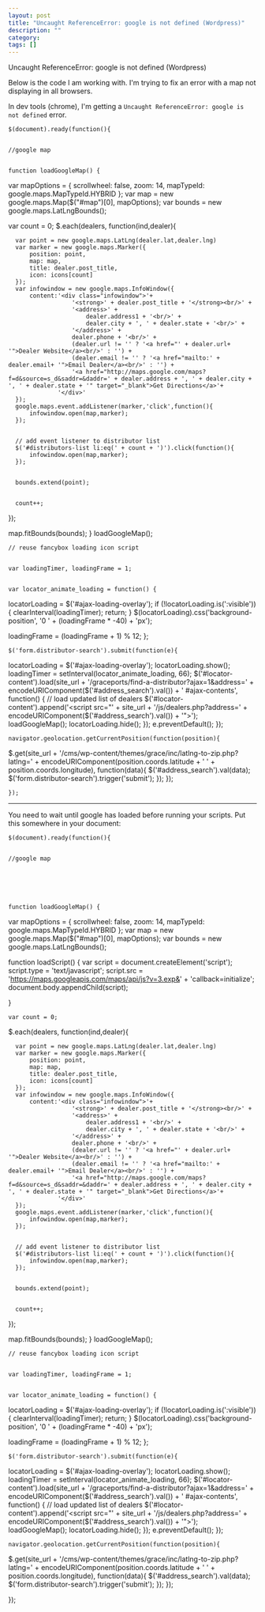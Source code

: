 ```yaml
---
layout: post
title: "Uncaught ReferenceError: google is not defined (Wordpress)"
description: ""
category:
tags: []
---
```


Uncaught ReferenceError: google is not defined (Wordpress)


Below is the code I am working with. I'm trying to fix an error with a map not displaying in all browsers.

In dev tools (chrome), I'm getting a `Uncaught ReferenceError: google is not defined` error.

    $(document).ready(function(){
    
    
    //google map
    
    
    function loadGoogleMap() {
  var mapOptions = {
      scrollwheel: false,
      zoom: 14,
      mapTypeId: google.maps.MapTypeId.HYBRID
  };
  var map = new google.maps.Map($("#map")[0], mapOptions);
  var bounds = new google.maps.LatLngBounds();
    
    
  var count = 0;
  $.each(dealers, function(ind,dealer){
    
    
      var point = new google.maps.LatLng(dealer.lat,dealer.lng)
      var marker = new google.maps.Marker({
          position: point,
          map: map,
          title: dealer.post_title,
          icon: icons[count]
      });
      var infowindow = new google.maps.InfoWindow({
          content:'<div class="infowindow">'+
                      '<strong>' + dealer.post_title + '</strong><br/>' +
                      '<address>' +
                          dealer.address1 + '<br/>' +
                          dealer.city + ', ' + dealer.state + '<br/>' +
                      '</address>' +
                      dealer.phone + '<br/>' +
                      (dealer.url != '' ? '<a href="' + dealer.url+ '">Dealer Website</a><br/>' : '') +
                      (dealer.email != '' ? '<a href="mailto:' + dealer.email+ '">Email Dealer</a><br/>' : '') +
                      '<a href="http://maps.google.com/maps?f=d&source=s_d&saddr=&daddr=' + dealer.address + ', ' + dealer.city + ', ' + dealer.state + '" target="_blank">Get Directions</a>'+
                  '</div>'
      });
      google.maps.event.addListener(marker,'click',function(){
          infowindow.open(map,marker);
      });
    
    
      // add event listener to distributor list
      $('#distributors-list li:eq(' + count + ')').click(function(){
          infowindow.open(map,marker);
      });
    
    
      bounds.extend(point);
    
    
      count++;
  });
    
    
  map.fitBounds(bounds);
    }
    loadGoogleMap();
    
    
    // reuse fancybox loading icon script
    
    
    var loadingTimer, loadingFrame = 1;
    
    
    var locator_animate_loading = function() {
  locatorLoading = $('#ajax-loading-overlay');
  if (!locatorLoading.is(':visible')){
      clearInterval(loadingTimer);
      return;
  }
  $(locatorLoading).css('background-position', '0 ' + (loadingFrame * -40) + 'px');
    
    
  loadingFrame = (loadingFrame + 1) % 12;
    };
    
    
    $('form.distributor-search').submit(function(e){
  locatorLoading = $('#ajax-loading-overlay');
  locatorLoading.show();
  loadingTimer = setInterval(locator_animate_loading, 66);
  $('#locator-content').load(site_url + '/graceports/find-a-distributor?ajax=1&address=' + encodeURIComponent($('#address_search').val()) + ' #ajax-contents', function() {
      // load updated list of dealers
      $('#locator-content').append('<script src="' + site_url + '/js/dealers.php?address=' + encodeURIComponent($('#address_search').val()) + '"></script>');
      loadGoogleMap();
      locatorLoading.hide();
  });
  e.preventDefault();
    });
    
    
    navigator.geolocation.getCurrentPosition(function(position){
  $.get(site_url + '/cms/wp-content/themes/grace/inc/latlng-to-zip.php?latlng=' + encodeURIComponent(position.coords.latitude + ' ' + position.coords.longitude), function(data){
      $('#address_search').val(data);
      $('form.distributor-search').trigger('submit');
  });
    });
    
    
    });


--------------------------------------- 
You need to wait until google has loaded before running your scripts. Put this somewhere in your document:

    $(document).ready(function(){
    
    
    //google map
    
    
    
    
    
    
    function loadGoogleMap() {
  var mapOptions = {
      scrollwheel: false,
      zoom: 14,
      mapTypeId: google.maps.MapTypeId.HYBRID
  };
  var map = new google.maps.Map($("#map")[0], mapOptions);
  var bounds = new google.maps.LatLngBounds();
    
    
  function loadScript() {
  var script = document.createElement('script');
  script.type = 'text/javascript';
  script.src = 'https://maps.googleapis.com/maps/api/js?v=3.exp&' +
  'callback=initialize';
  document.body.appendChild(script);

}

    var count = 0;
  $.each(dealers, function(ind,dealer){
    
    
      var point = new google.maps.LatLng(dealer.lat,dealer.lng)
      var marker = new google.maps.Marker({
          position: point,
          map: map,
          title: dealer.post_title,
          icon: icons[count]
      });
      var infowindow = new google.maps.InfoWindow({
          content:'<div class="infowindow">'+
                      '<strong>' + dealer.post_title + '</strong><br/>' +
                      '<address>' +
                          dealer.address1 + '<br/>' +
                          dealer.city + ', ' + dealer.state + '<br/>' +
                      '</address>' +
                      dealer.phone + '<br/>' +
                      (dealer.url != '' ? '<a href="' + dealer.url+ '">Dealer Website</a><br/>' : '') +
                      (dealer.email != '' ? '<a href="mailto:' + dealer.email+ '">Email Dealer</a><br/>' : '') +
                      '<a href="http://maps.google.com/maps?f=d&source=s_d&saddr=&daddr=' + dealer.address + ', ' + dealer.city + ', ' + dealer.state + '" target="_blank">Get Directions</a>'+
                  '</div>'
      });
      google.maps.event.addListener(marker,'click',function(){
          infowindow.open(map,marker);
      });
    
    
      // add event listener to distributor list
      $('#distributors-list li:eq(' + count + ')').click(function(){
          infowindow.open(map,marker);
      });
    
    
      bounds.extend(point);
    
    
      count++;
  });
    
    
  map.fitBounds(bounds);
    }
    loadGoogleMap();
    
    
    // reuse fancybox loading icon script
    
    
    var loadingTimer, loadingFrame = 1;
    
    
    var locator_animate_loading = function() {
  locatorLoading = $('#ajax-loading-overlay');
  if (!locatorLoading.is(':visible')){
      clearInterval(loadingTimer);
      return;
  }
  $(locatorLoading).css('background-position', '0 ' + (loadingFrame * -40) + 'px');
    
    
  loadingFrame = (loadingFrame + 1) % 12;
    };
    
    
    $('form.distributor-search').submit(function(e){
  locatorLoading = $('#ajax-loading-overlay');
  locatorLoading.show();
  loadingTimer = setInterval(locator_animate_loading, 66);
  $('#locator-content').load(site_url + '/graceports/find-a-distributor?ajax=1&address=' + encodeURIComponent($('#address_search').val()) + ' #ajax-contents', function() {
      // load updated list of dealers
      $('#locator-content').append('<script src="' + site_url + '/js/dealers.php?address=' + encodeURIComponent($('#address_search').val()) + '"></script>');
      loadGoogleMap();
      locatorLoading.hide();
  });
  e.preventDefault();
    });
    
    
    navigator.geolocation.getCurrentPosition(function(position){
  $.get(site_url + '/cms/wp-content/themes/grace/inc/latlng-to-zip.php?latlng=' + encodeURIComponent(position.coords.latitude + ' ' + position.coords.longitude), function(data){
      $('#address_search').val(data);
      $('form.distributor-search').trigger('submit');
  });
    });

});


